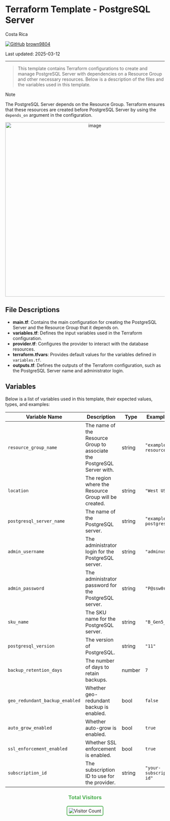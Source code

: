 # Terraform Template - PostgreSQL Server

Costa Rica

[![GitHub](https://img.shields.io/badge/--181717?logo=github&logoColor=ffffff)](https://github.com/)
[brown9804](https://github.com/brown9804)

Last updated: 2025-03-12

----------

> This template contains Terraform configurations to create and manage PostgreSQL Server with dependencies on a Resource Group and other necessary resources. Below is a description of the files and the variables used in this template.

> [!NOTE]
> The PostgreSQL Server depends on the Resource Group. Terraform ensures that these resources are created before PostgreSQL Server by using the `depends_on` argument in the configuration.

<p align="center">
    <img width="550" alt="image" src="">

</p>

## File Descriptions

- **main.tf**: Contains the main configuration for creating the PostgreSQL Server and the Resource Group that it depends on.
- **variables.tf**: Defines the input variables used in the Terraform configuration.
- **provider.tf**: Configures the provider to interact with the database resources.
- **terraform.tfvars**: Provides default values for the variables defined in `variables.tf`.
- **outputs.tf**: Defines the outputs of the Terraform configuration, such as the PostgreSQL Server name and administrator login.

## Variables

Below is a list of variables used in this template, their expected values, types, and examples:

| Variable Name             | Description                                      | Type   | Example Value         |
|---------------------------|--------------------------------------------------|--------|-----------------------|
| `resource_group_name`     | The name of the Resource Group to associate the PostgreSQL Server with. | string | `"example-resources"` |
| `location`                | The region where the Resource Group will be created. | string | `"West US"`           |
| `postgresql_server_name`  | The name of the PostgreSQL server.               | string | `"example-postgresql"`|
| `admin_username`          | The administrator login for the PostgreSQL server. | string | `"adminuser"`         |
| `admin_password`          | The administrator password for the PostgreSQL server. | string | `"P@ssw0rd1234!"`     |
| `sku_name`                | The SKU name for the PostgreSQL server.          | string | `"B_Gen5_1"`          |
| `postgresql_version`      | The version of PostgreSQL.                       | string | `"11"`                |
| `backup_retention_days`   | The number of days to retain backups.            | number | `7`                   |
| `geo_redundant_backup_enabled` | Whether geo-redundant backup is enabled. | bool   | `false`               |
| `auto_grow_enabled`       | Whether auto-grow is enabled.                    | bool   | `true`                |
| `ssl_enforcement_enabled` | Whether SSL enforcement is enabled.              | bool   | `true`                |
| `subscription_id`         | The subscription ID to use for the provider.     | string | `"your-subscription-id"` |

<div align="center">
  <h3 style="color: #4CAF50;">Total Visitors</h3>
  <img src="https://profile-counter.glitch.me/your-github-username/count.svg" alt="Visitor Count" style="border: 2px solid #4CAF50; border-radius: 5px; padding: 5px;"/>
</div>

